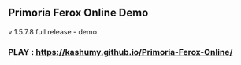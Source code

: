 ## Primoria Ferox Online Demo
v 1.5.7.8 full release - demo

### PLAY : https://kashumy.github.io/Primoria-Ferox-Online/
